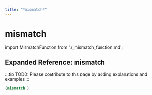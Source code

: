 ```yaml
---
title: "*mismatch*"
---
```


# mismatch

import MismatchFunction from './_mismatch_function.md';

<MismatchFunction />

## Expanded Reference: mismatch

:::tip
TODO: Please contribute to this page by adding explanations and examples
:::

```lisp
(mismatch )
```
